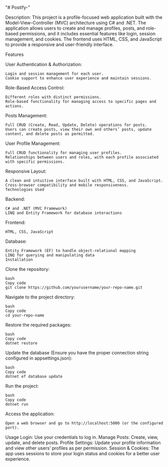 "# Postify-" 

Description: This project is a profile-focused web application built with the Model-View-Controller (MVC) architecture using C# and .NET. The application allows users to create and manage profiles, posts, and role-based permissions, and it includes essential features like login, session management, and cookies. The frontend uses HTML, CSS, and JavaScript to provide a responsive and user-friendly interface.

Features

User Authentication & Authorization:
    
    Login and session management for each user.
    Cookie support to enhance user experience and maintain sessions.
Role-Based Access Control:

    Different roles with distinct permissions.
    Role-based functionality for managing access to specific pages and actions.
Posts Management:
    
    Full CRUD (Create, Read, Update, Delete) operations for posts.
    Users can create posts, view their own and others’ posts, update content, and delete posts as permitted.
User Profile Management:

    Full CRUD functionality for managing user profiles.
    Relationships between users and roles, with each profile associated with specific permissions.
Responsive Layout:

    A clean and intuitive interface built with HTML, CSS, and JavaScript.
    Cross-browser compatibility and mobile responsiveness.
    Technologies Used
Backend:

    C# and .NET (MVC Framework)
    LINQ and Entity Framework for database interactions
Frontend:

    HTML, CSS, JavaScript
Database:
    
    Entity Framework (EF) to handle object-relational mapping
    LINQ for querying and manipulating data
    Installation
Clone the repository:
    
    bash
    Copy code
    git clone https://github.com/yourusername/your-repo-name.git
Navigate to the project directory:

    bash
    Copy code
    cd your-repo-name
Restore the required packages:

    bash
    Copy code
    dotnet restore
Update the database (Ensure you have the proper connection string configured in appsettings.json):

    bash
    Copy code
    dotnet ef database update
Run the project:

    bash
    Copy code
    dotnet run
Access the application:

    Open a web browser and go to http://localhost:5000 (or the configured port).

Usage
    Login: Use your credentials to log in.
    Manage Posts: Create, view, update, and delete posts.
    Profile Settings: Update your profile information and view other users’ profiles as per permission.
    Session & Cookies: The app uses sessions to store your login status and cookies for a better user experience.
